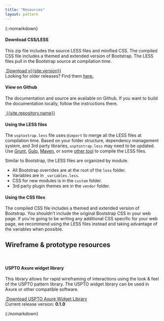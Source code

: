 ```yaml
---
title: "Resources"
layout: pattern
---
```

{::nomarkdown}
<div class="">
    <div class="pl-panel">
        <div class="row">
            <div class="col-sm-6 col-lg-6">
                <h4 class="margin-top-0">Download CSS/LESS</h4>
                <p>This zip file includes the source LESS files and minified CSS. The compiled CSS file includes a themed and extended version of Bootstrap. The LESS files pull in the Bootstrap source at compilation time.</p>
                <a href="{{site.baseurl}}/downloads/usptostrap-{{site.version}}.zip" class="btn btn-primary"><i class="icon icon-inverse icon-download"></i> &nbsp;Download v{{site.version}}</a>
                <div class="margin-top-1 small">Looking for older releases? Find them <a href="{{site.repository.url}}/releases">here.</a></div>
            </div>
            <div class="col-sm-6 col-lg-6">
                <h4 class="margin-top-0">View on Github</h4>
                <p>The documentation and source are available on Github. If you want to build the documentation locally, follow the instructions there.</p>
                <a href="{{site.repository.url}}" class="btn btn-default"><i class="icon icon-github"></i> &nbsp;{{site.repository.name}}</a>
            </div>
        </div>
    </div>
    <div class="pl-panel">
        <h4 class="margin-top-0">Using the LESS files</h4>
        <p>The <code>usptostrap.less</code> file uses <code>@import</code> to merge all the LESS files at compilation time. Based on your folder structure, dependency management system, and 3rd party libraries, <code>usptostrap.less</code> may need to be updated. Use <a href="http://gruntjs.com/">Grunt</a>, <a href="http://gulpjs.com/">Gulp</a>, <a href="http://maven.apache.org/">Maven</a>, or some <a href="http://lesscss.org/usage/index.html#third-party-compilers">other tool</a> to compile the LESS files.</p>
        <p>Similar to Bootstrap, the LESS files are organized by module.</p>
        <ul>
            <li>All Bootstrap overrides are at the root of the <code>less</code> folder.</li>
            <li>Variables are in <code>_variables.less</code>.</li>
            <li>CSS for new modules is in the <code>custom</code> folder.</li>
            <li>3rd party plugin themes are in the <code>vendor</code> folder.</li>
        </ul>
        <h4>Using the CSS files</h4>
        <p>The compiled CSS file includes a themed and extended version of Bootstrap. You shouldn't include the original Bootstrap CSS in your web page. If you're going to be writing any additional CSS specific for your web page, we recommend using the LESS files instead and taking advantage of the variables when possible.</p>
    </div>
</div>

<div class="">
    <div class="pl-panel">
        <div class="row">
        <h2 class="margin-top-0">Wireframe & prototype resources</h2>
        <p>&nbsp;</p>
            <div class="col-sm-12 col-lg-12">
                <h4 class="margin-top-0">USPTO Axure widget library</h4>
                <p>This library allows for rapid wireframing of interactions using the look & feel of the USPTO pattern library. The USPTO widget library can be used in Axure or other compatible software.</p>
               <a href="https://github.com/USPTO/designpatterns/tree/gh-pages/resources/" class="btn btn-primary"><i class="icon icon-inverse icon-download"></i> &nbsp;Download USPTO Axure Widget Library</a>
                <div class="margin-top-1 small">Current release version: <strong>0.1.0</strong></div>
            </div>
        </div>
    </div>

{:/nomarkdown}
